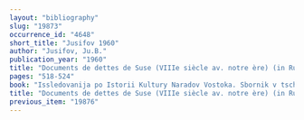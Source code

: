 ```yaml
---
layout: "bibliography"
slug: "19873"
occurrence_id: "4648"
short_title: "Jusifov 1960"
author: "Jusifov, Ju.B."
publication_year: "1960"
title: "Documents de dettes de Suse (VIIIe siècle av. notre ère) (in Russ.)"
pages: "518-524"
book: "Issledovanija po Istorii Kultury Naradov Vostoka. Sbornik v tschest adademika I. A. Orbeli\"  (= Recherches sur l'histoire de la culture des peuples de l'Orient. Recueil en honneur de l'académicien I. A. Orbeli), IIKNV"
title: "Documents de dettes de Suse (VIIIe siècle av. notre ère) (in Russ.)"
previous_item: "19876"
---
```

